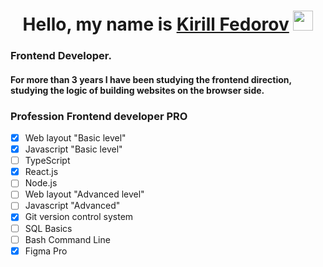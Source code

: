<h1 align="center" >Hello, my name is <a href="" target="_blank">Kirill Fedorov</a> 
<img src="https://github.com/blackcater/blackcater/raw/main/images/Hi.gif" height="32"/></h1>
<h3 align="left"> Frontend Developer.</h3>
<h4 align="left">For more than 3 years I have been studying the frontend direction, studying the logic of building websites on the browser side.</h4>

### Profession Frontend developer PRO
- [x] Web layout "Basic level"
- [x] Javascript "Basic level"
- [ ] TypeScript
- [x] React.js
- [ ] Node.js
- [ ] Web layout "Advanced level"
- [ ] Javascript "Advanced"
- [x] Git version control system
- [ ] SQL Basics
- [ ] Bash Command Line
- [x] Figma Pro

<!-- ### Additional skills
- [x] Solidowrks / 3D modeling
- [x] Mastercam software tools for CAD/CAM
-->

<!--
**kirfedorov/kirfedorov** is a ✨ _special_ ✨ repository because its `README.md` (this file) appears on your GitHub profile.

Here are some ideas to get you started:

- 🔭 I’m currently working on ...
- 🌱 I’m currently learning ...
- 👯 I’m looking to collaborate on ...
- 🤔 I’m looking for help with ...
- 💬 Ask me about ...
- 📫 How to reach me: ...
- 😄 Pronouns: ...
- ⚡ Fun fact: ...
-->
